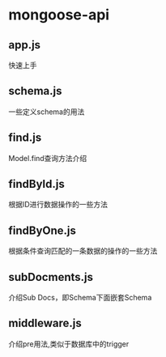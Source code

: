 # mongoose-api    
## app.js    
快速上手    
## schema.js   
一些定义schema的用法   
## find.js   
Model.find查询方法介绍    
## findById.js   
根据ID进行数据操作的一些方法   
## findByOne.js    
根据条件查询匹配的一条数据的操作的一些方法   
## subDocments.js    
介绍Sub Docs，即Schema下面嵌套Schema    
## middleware.js   
介绍pre用法,类似于数据库中的trigger   

